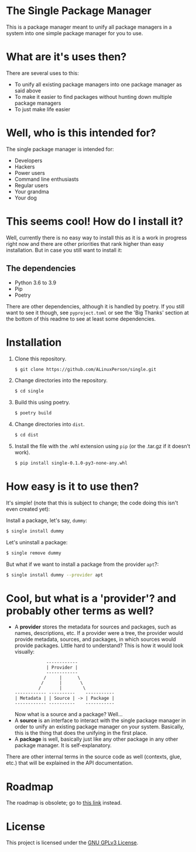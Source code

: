 # The Single Package Manager
This is a package manager meant to unify all package managers in a system into one simple package manager for you to use.

# What are it's uses then?
There are several uses to this:
 - To unify all existing package managers into one package manager as said above
 - To make it easier to find packages without hunting down multiple package managers
 - To just make life easier 
 
# Well, who is this intended for?
The single package manager is intended for:
 - Developers
 - Hackers
 - Power users
 - Command line enthusiasts
 - Regular users
 - Your grandma
 - Your dog
 
# This seems cool! How do I install it?
Well, currently there is no easy way to install this as it is a work in progress right now and there are other
priorities that rank higher than easy installation. But in case you still want to install it:

## The dependencies
 - Python 3.6 to 3.9
 - Pip
 - Poetry
 
There are other dependencies, although it is handled by poetry. If you still want to see it though, see `pyproject.toml`
or see the 'Big Thanks' section at the bottom of this readme to see at least some dependencies.

# Installation

1. Clone this repository.

   ```bash
   $ git clone https://github.com/ALinuxPerson/single.git
   ```
   
2. Change directories into the repository.

   ```bash
   $ cd single
   ```

2. Build this using poetry.

   ```bash
   $ poetry build
   ```
   
3. Change directories into `dist`.

   ```bash
   $ cd dist
   ```
   
4. Install the file with the .whl extension using `pip` (or the .tar.gz if it doesn't work).

   ```bash
   $ pip install single-0.1.0-py3-none-any.whl
   ```
   
# How easy is it to use then?
It's simple! (note that this is subject to change; the code doing this isn't even created yet):

Install a package, let's say, `dummy`:
```bash
$ single install dummy
```

Let's uninstall a package:
```bash
$ single remove dummy
```

But what if we want to install a package from the provider `apt`?:
```bash
$ single install dummy --provider apt
```

# Cool, but what is a 'provider'? and probably other terms as well?
- A **provider** stores the metadata for sources and packages, such as names, descriptions, etc. If a provider
  were a tree, the provider would provide metadata, sources, and packages, in which sources would provide packages.
  Little hard to understand? This is how it would look visually:
  ```
              ------------
              | Provider |
              ------------
             /     |      \
            /      |       \
           /       |        \
  ------------ ----------    -----------
  | Metadata | | Source | -> | Package |
  ------------ ----------    -----------
  ```
  Now what is a source and a package? Well...
- A **source** is an interface to interact with the single package manager in order to unify an existing package
  manager on your system. Basically, this is the thing that does the unifying in the first place.
- A **package** is well, basically just like any other package in any other package manager. It is self-explanatory.

There are other internal terms in the source code as well (contexts, glue, etc.) that will be explained in the API
documentation.

# Roadmap
The roadmap is obsolete; go to [this link](https://github.com/ALinuxPerson/single/projects/1) instead.

# License
This project is licensed under the [GNU GPLv3 License](https://choosealicense.com/licenses/gpl-3.0/).

